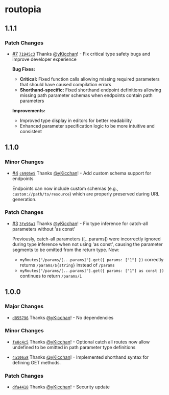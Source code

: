 # routopia

## 1.1.1

### Patch Changes

- [#7](https://github.com/yKicchan/routopia/pull/7) [`71945c3`](https://github.com/yKicchan/routopia/commit/71945c3287fc193f34c8fb26885b3e248afe84f9) Thanks [@yKicchan](https://github.com/yKicchan)! - Fix critical type safety bugs and improve developer experience

  **Bug Fixes:**

  - **Critical:** Fixed function calls allowing missing required parameters that should have caused compilation errors
  - **Shorthand-specific:** Fixed shorthand endpoint definitions allowing missing path parameter schemas when endpoints contain path parameters

  **Improvements:**

  - Improved type display in editors for better readability
  - Enhanced parameter specification logic to be more intuitive and consistent

## 1.1.0

### Minor Changes

- [#4](https://github.com/yKicchan/routopia/pull/4) [`c6905e5`](https://github.com/yKicchan/routopia/commit/c6905e54f59460004fd58818a404bc8d2a64a493) Thanks [@yKicchan](https://github.com/yKicchan)! - Add custom schema support for endpoints

  Endpoints can now include custom schemas (e.g., `custom://path/to/resource`) which are properly preserved during URL generation.

### Patch Changes

- [#3](https://github.com/yKicchan/routopia/pull/3) [`3fe96a1`](https://github.com/yKicchan/routopia/commit/3fe96a1b7ea4db96506bda31c24abff100973f5d) Thanks [@yKicchan](https://github.com/yKicchan)! - Fix type inference for catch-all parameters without 'as const'

  Previously, catch-all parameters ([...params]) were incorrectly ignored during type inference when not using 'as const', causing the parameter segments to be omitted from the return type. Now:

  - `myRoutes["/params/[...params]"].get({ params: ["1"] })` correctly returns `/params/${string}` instead of `/params`
  - `myRoutes["/params/[...params]"].get({ params: ["1"] as const })` continues to return `/params/1`

## 1.0.0

### Major Changes

- [`d855796`](https://github.com/yKicchan/routopia/commit/d855796703fc99dda552e844e6b114f0c970ab3c) Thanks [@yKicchan](https://github.com/yKicchan)! - No dependencies

### Minor Changes

- [`fe0c4c5`](https://github.com/yKicchan/routopia/commit/fe0c4c5a51a9f82b4f6c61ab02ce5e6ddb6fa55f) Thanks [@yKicchan](https://github.com/yKicchan)! - Optional catch all routes now allow undefined to be omitted in path parameter type definitions

- [`4a106a8`](https://github.com/yKicchan/routopia/commit/4a106a82cb72a814783181802b8e6b406218a268) Thanks [@yKicchan](https://github.com/yKicchan)! - Implemented shorthand syntax for defining GET methods.

### Patch Changes

- [`dfa4418`](https://github.com/yKicchan/routopia/commit/dfa4418150e830bcd6c2f7f9bd406c5955f77080) Thanks [@yKicchan](https://github.com/yKicchan)! - Security update
